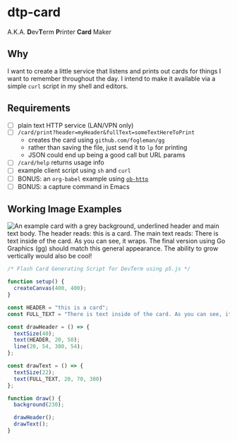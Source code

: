 # dtp-card

A.K.A. **D**ev**T**erm **P**rinter **Card** Maker

## Why

I want to create a little service that listens and prints out cards for things I want to remember throughout the day. I intend to make it available via a simple `curl` script in my shell and editors.

## Requirements

- [ ] plain text HTTP service (LAN/VPN only)
- [ ] `/card/print?header=myHeader&fullText=someTextHereToPrint`
	- creates the card using `github.com/fogleman/gg`
	- rather than saving the file, just send it to `lp` for printing
	- JSON could end up being a good call but URL params
- [ ] `/card/help` returns usage info
- [ ] example client script using `sh` and `curl`
- [ ] BONUS: an `org-babel` example using [`ob-http`](https://github.com/zweifisch/ob-http)
- [ ] BONUS: a capture command in Emacs

## Working Image Examples

![An example card with a grey background, underlined header and main text body. The header reads: this is a card. The main text reads: There is text inside of the card. As you can see, it wraps. The final version using Go Graphics (gg) should match this general appearance. The ability to grow vertically would also be cool!](https://vcvcvc-dev.us-east-1.linodeobjects.com/400x300.png)

```javascript
/* Flash Card Generating Script for DevTerm using p5.js */

function setup() {
  createCanvas(400, 400);
}

const HEADER = "this is a card";
const FULL_TEXT = "There is text inside of the card. As you can see, it wraps. The final version using Go Graphics (gg) should match this general appearance. The ability to grow vertically would also be cool!";

const drawHeader = () => {
  textSize(40);
  text(HEADER, 20, 50);
  line(20, 54, 380, 54);
};

const drawText = () => {
  textSize(22);
  text(FULL_TEXT, 20, 70, 380)
};

function draw() {
  background(230);

  drawHeader();
  drawText();
}
```
